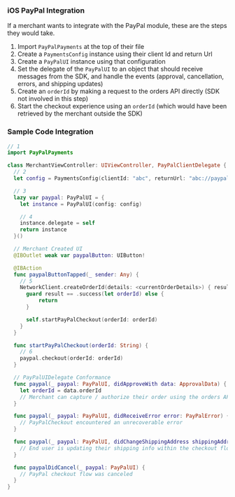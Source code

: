 ### iOS PayPal Integration

If a merchant wants to integrate with the PayPal module, these are the steps they would take.

1. Import `PayPalPayments` at the top of their file
2. Create a `PaymentsConfig` instance using their client Id and return Url
3. Create a `PayPalUI` instance using that configuration
4. Set the delegate of the `PayPalUI` to an object that should receive messages from the SDK, and handle the events (approval, cancellation, errors, and shipping updates)
5. Create an `orderId` by making a request to the orders API directly (SDK not involved in this step)
6. Start the checkout experience using an `orderId` (which would have been retrieved by the merchant outside the SDK)

### Sample Code Integration

```swift
// 1
import PayPalPayments

class MerchantViewController: UIViewController, PayPalClientDelegate {
  // 2
  let config = PaymentsConfig(clientId: "abc", returnUrl: "abc://paypalpay")

  // 3
  lazy var paypal: PayPalUI = {
    let instance = PayPalUI(config: config)

    // 4
    instance.delegate = self
    return instance
  }()

  // Merchant Created UI
  @IBOutlet weak var paypalButton: UIButton!

  @IBAction
  func paypalButtonTapped(_ sender: Any) {
    // 5
    NetworkClient.createOrderId(details: <currentOrderDetails>) { result in
      guard result == .success(let orderId) else {
          return
      }

      self.startPayPalCheckout(orderId: orderId)
    }
  }

  func startPayPalCheckout(orderId: String) {
    // 6
    paypal.checkout(orderId: orderId)
  }

  // PayPalUIDelegate Conformance
  func paypal(_ paypal: PayPalUI, didApproveWith data: ApprovalData) {
    let orderId = data.orderId
    // Merchant can capture / authorize their order using the orders API
  }

  func paypal(_ paypal: PayPalUI, didReceiveError error: PayPalError) {
    // PayPalCheckout encountered an unrecoverable error
  }

  func paypal(_ paypal: PayPalUI, didChangeShippingAddress shippingAddress: ShippingAddress) {
    // End user is updating their shipping info within the checkout flow
  }

  func paypalDidCancel(_ paypal: PayPalUI) {
    // PayPal checkout flow was canceled
  }
}
```
